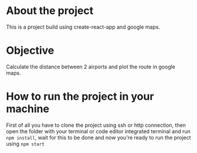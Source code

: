 # About the project

This is a project build using create-react-app and google maps.

# Objective

Calculate the distance between 2 airports and plot the route in google maps.

# How to run the project in your machine

First of all you have to clone the project using ssh or http connection, then open the folder with your terminal or code editor integrated terminal and run `npm install`, wait for this to be done and now you're ready to run the project using `npm start`
